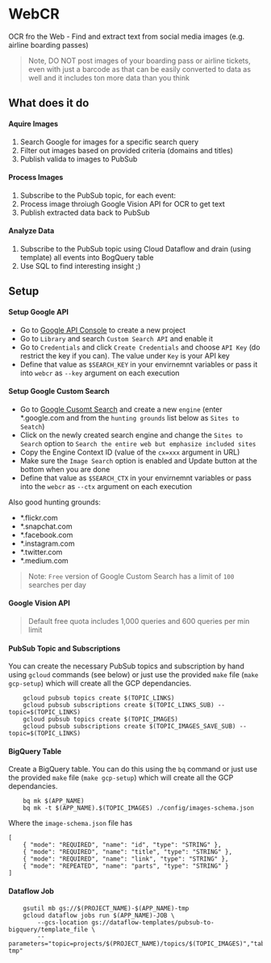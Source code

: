 # WebCR

OCR fro the Web - Find and extract text from social media images (e.g. airline boarding passes)

> Note, DO NOT post images of your boarding pass or airline tickets, even with just a barcode as that can be easily converted to data as well and it includes ton more data than you think

## What does it do

#### Aquire Images

1. Search Google for images for a specific search query
2. Filter out images based on provided criteria (domains and titles)
2. Publish valida to images to PubSub

#### Process Images

1. Subscribe to the PubSub topic, for each event:
2. Process image throiugh Google Vision API for OCR to get text
3. Publish extracted data back to PubSub 
 
#### Analyze Data

1. Subscribe to the PubSub topic using Cloud Dataflow and drain (using template) all events into BogQuery table
2. Use SQL to find interesting insight ;)

## Setup 

#### Setup Google API

* Go to [Google API Console](https://console.developers.google.com/) to create a new project
* Go to `Library` and search `Custom Search API` and enable it
* Go to `Credentials` and click `Create Credentials` and choose `API Key` (do restrict the key if you can). The value under `Key` is your API key
* Define that value as `$SEARCH_KEY` in your envirnemnt variables or pass it into `webcr`  as `--key` argument on each execution

#### Setup Google Custom Search

* Go to [Google Cusomt Search](https://cse.google.com/cse/all) and create a new `engine` (enter *.google.com and from the `hunting grounds` list below as `Sites to Seatch`)
* Click on the newly created search engine and change the `Sites to Search` option to `Search the entire web but emphasize included sites`
* Copy the Engine Context ID (value of the `cx=xxx` argument in URL)
* Make sure the `Image Search` option is enabled and Update button at the bottom when you are done
* Define that value as `$SEARCH_CTX` in your envirnemnt variables or pass into the `webcr` as `--ctx` argument on each execution

Also good hunting grounds:

* *.flickr.com
* *.snapchat.com
* *.facebook.com
* *.instagram.com
* *.twitter.com
* *.medium.com

> Note: `Free` version of Google Custom Search has a limit of `100` searches per day



#### Google Vision API

> Default free quota includes 1,000 queries and 600 queries per min limit

#### PubSub Topic and Subscriptions 

You can create the necessary PubSub topics and subscription by hand using `gcloud` commands (see below) or just use the provided `make` file (`make gcp-setup`) which will create all the GCP dependancies.

```
	gcloud pubsub topics create $(TOPIC_LINKS)
	gcloud pubsub subscriptions create $(TOPIC_LINKS_SUB) --topic=$(TOPIC_LINKS)
	gcloud pubsub topics create $(TOPIC_IMAGES)
	gcloud pubsub subscriptions create $(TOPIC_IMAGES_SAVE_SUB) --topic=$(TOPIC_LINKS)
```

#### BigQuery Table

Create a BigQuery table. You can do this using the `bq` command or just use the provided `make` file (`make gcp-setup`) which will create all the GCP dependancies.

```
	bq mk $(APP_NAME)
	bq mk -t $(APP_NAME).$(TOPIC_IMAGES) ./config/images-schema.json 
```

Where the `image-schema.json` file has

```
[
    { "mode": "REQUIRED", "name": "id", "type": "STRING" }, 
    { "mode": "REQUIRED", "name": "title", "type": "STRING" }, 
    { "mode": "REQUIRED", "name": "link", "type": "STRING" }, 
    { "mode": "REPEATED", "name": "parts", "type": "STRING" }
]
```

#### Dataflow Job

```
	gsutil mb gs://$(PROJECT_NAME)-$(APP_NAME)-tmp
	gcloud dataflow jobs run $(APP_NAME)-JOB \
		--gcs-location gs://dataflow-templates/pubsub-to-bigquery/template_file \
		--parameters="topic=projects/$(PROJECT_NAME)/topics/$(TOPIC_IMAGES)","table=$(PROJECT_NAME):$(APP_NAME).$(TOPIC_IMAGES)","stagingLocation=gs://$(PROJECT_NAME)-$(APP_NAME)-tmp"
```
